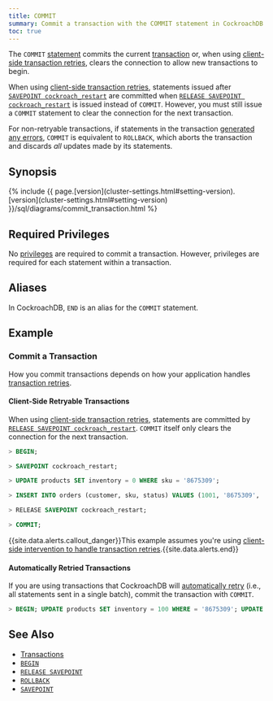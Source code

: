 ```yaml
---
title: COMMIT
summary: Commit a transaction with the COMMIT statement in CockroachDB.
toc: true
---
```


The `COMMIT` [statement](sql-statements.html) commits the current [transaction](transactions.html) or, when using [client-side transaction retries](transactions.html#client-side-transaction-retries), clears the connection to allow new transactions to begin.

When using [client-side transaction retries](transactions.html#client-side-transaction-retries), statements issued after [`SAVEPOINT cockroach_restart`](savepoint.html) are committed when [`RELEASE SAVEPOINT cockroach_restart`](release-savepoint.html) is issued instead of `COMMIT`. However, you must still issue a `COMMIT` statement to clear the connection for the next transaction.

For non-retryable transactions, if statements in the transaction [generated any errors](transactions.html#error-handling), `COMMIT` is equivalent to `ROLLBACK`, which aborts the transaction and discards *all* updates made by its statements.


## Synopsis

<div>
{% include {{ page.[version](cluster-settings.html#setting-version).[version](cluster-settings.html#setting-version) }}/sql/diagrams/commit_transaction.html %}
</div>

## Required Privileges

No [privileges](privileges.html) are required to commit a transaction. However, privileges are required for each statement within a transaction.

## Aliases

In CockroachDB, `END` is an alias for the `COMMIT` statement.

## Example

### Commit a Transaction

How you commit transactions depends on how your application handles [transaction retries](transactions.html#transaction-retries).

#### Client-Side Retryable Transactions

When using [client-side transaction retries](transactions.html#client-side-transaction-retries), statements are committed by [`RELEASE SAVEPOINT cockroach_restart`](release-savepoint.html). `COMMIT` itself only clears the connection for the next transaction.

~~~ sql
> BEGIN;

> SAVEPOINT cockroach_restart;

> UPDATE products SET inventory = 0 WHERE sku = '8675309';

> INSERT INTO orders (customer, sku, status) VALUES (1001, '8675309', 'new');

> RELEASE SAVEPOINT cockroach_restart;

> COMMIT;
~~~

{{site.data.alerts.callout_danger}}This example assumes you're using <a href="transactions.html#client-side-intervention">client-side intervention to handle transaction retries</a>.{{site.data.alerts.end}}

#### Automatically Retried Transactions

If you are using transactions that CockroachDB will [automatically retry](transactions.html#automatic-retries) (i.e., all statements sent in a single batch), commit the transaction with `COMMIT`.

~~~ sql
> BEGIN; UPDATE products SET inventory = 100 WHERE = '8675309'; UPDATE products SET inventory = 100 WHERE = '8675310'; COMMIT;
~~~

## See Also

- [Transactions](transactions.html)
- [`BEGIN`](begin-transaction.html)
- [`RELEASE SAVEPOINT`](release-savepoint.html)
- [`ROLLBACK`](rollback-transaction.html)
- [`SAVEPOINT`](savepoint.html)
